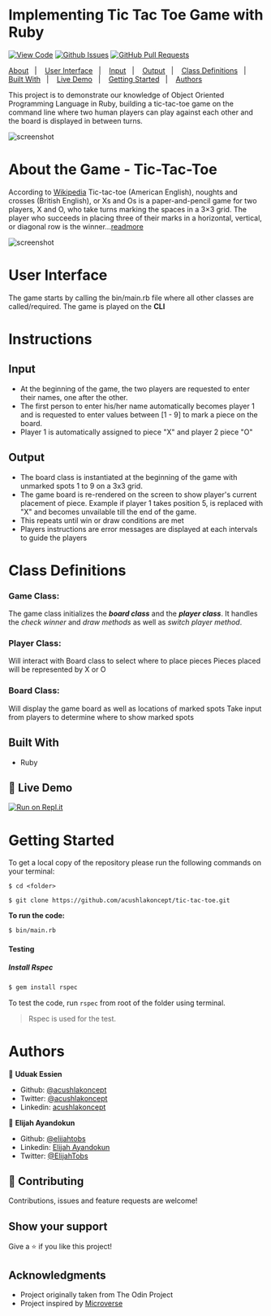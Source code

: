 # Implementing Tic Tac Toe Game with Ruby

[![View Code](https://img.shields.io/badge/View%20-Code-green)](https://github.com/acushlakoncept/tic-tac-toe)
[![Github Issues](https://img.shields.io/badge/GitHub-Issues-orange)](https://github.com/acushlakoncept/tic-tac-toe/issues)
[![GitHub Pull Requests](https://img.shields.io/badge/GitHub-Pull%20Requests-blue)](https://github.com/acushlakoncept/tic-tac-toe/pulls)

<a text-align="center" href="#about">About</a>&nbsp;&nbsp;&nbsp;|&nbsp;&nbsp;&nbsp;
<a href="#method">User Interface</a>&nbsp;&nbsp;&nbsp;|&nbsp;&nbsp;&nbsp;
<a href="#ins">Input</a>&nbsp;&nbsp;&nbsp;|&nbsp;&nbsp;&nbsp;
<a href="#with">Output</a>&nbsp;&nbsp;&nbsp;|&nbsp;&nbsp;&nbsp;
<a href="#ldl">Class Definitions</a>&nbsp;&nbsp;&nbsp;|&nbsp;&nbsp;&nbsp;
<a href="#ldl">Built With</a>&nbsp;&nbsp;&nbsp;|&nbsp;&nbsp;&nbsp;
<a href="#ldl">Live Demo</a>&nbsp;&nbsp;&nbsp;|&nbsp;&nbsp;&nbsp;
<a href="#ldl">Getting Started</a>&nbsp;&nbsp;&nbsp;|&nbsp;&nbsp;&nbsp;
<a href="#author">Authors</a>

This project is to demonstrate our knowledge of Object Oriented Programming Language in Ruby, building a tic-tac-toe game on the command line where two human players can play against each other and the board is displayed in between turns.

![screenshot](./screenshot.jpg)

# About the Game - Tic-Tac-Toe

According to [Wikipedia](https://en.wikipedia.org/wiki/Tic-tac-toe#:~:text=Tic%2Dtac%2Dtoe%20American,diagonal%20row%20is%20the%20winner.) Tic-tac-toe (American English), noughts and crosses (British English), or Xs and Os is a paper-and-pencil game for two players, X and O, who take turns marking the spaces in a 3×3 grid. The player who succeeds in placing three of their marks in a horizontal, vertical, or diagonal row is the winner...[readmore](https://en.wikipedia.org/wiki/Tic-tac-toe#:~:text=Tic%2Dtac%2Dtoe%20American,diagonal%20row%20is%20the%20winner.)

![screenshot](./tic-tac-toe.png)

# User Interface
The game starts by calling the bin/main.rb file where all other classes are called/required. The game is played on the **CLI**

# Instructions

## Input
- At the beginning of the game, the two players are requested to enter their names, one after the other.
- The first person to enter his/her name automatically becomes player 1 and is requested to enter values 
between [1 - 9] to mark a piece on the board.
- Player 1 is automatically assigned to piece "X" and player 2 piece "O"


## Output
- The board class is instantiated at the beginning of the game with unmarked spots 1 to 9 on a 3x3 grid.
- The game board is re-rendered on the screen to show player's current placement of piece. Example if 
  player 1 takes position 5, is replaced with "X" and becomes unvailable till the end of the game.
- This repeats until win or draw conditions are met
- Players instructions are error messages are displayed at each intervals to guide the players


# Class Definitions

### **Game Class**:
The game class initializes the **_board class_** and the **_player class_**. It handles the _check winner_ and _draw methods_ as well as _switch player method_.

### **Player Class**:
Will interact with Board class to select where to place pieces
Pieces placed will be represented by X or O

### **Board Class**:
Will display the game board as well as locations of marked spots
Take input from players to determine where to show marked spots





## Built With

- Ruby

## 🔴 Live Demo <a name = "ldl"></a>


[![Run on Repl.it](https://repl.it/badge/github/acushlakoncept/tic-tac-toe)](https://tic-tac-toe.acushla.repl.run/)


# Getting Started

To get a local copy of the repository please run the following commands on your terminal:

```
$ cd <folder>
```

```
$ git clone https://github.com/acushlakoncept/tic-tac-toe.git
```

**To run the code:** 

~~~bash
$ bin/main.rb
~~~

#### Testing

##### Install Rspec

~~~bash
$ gem install rspec
~~~

To test the code, run `rspec` from root of the folder using terminal.
> Rspec is used for the test.



# Authors

👤 **Uduak Essien**

- Github: [@acushlakoncept](https://github.com/acushlakoncept/)
- Twitter: [@acushlakoncept](https://twitter.com/acushlakoncept)
- Linkedin: [acushlakoncept](https://www.linkedin.com/in/acushlakoncept/)

👤 **Elijah Ayandokun**

- Github: [@elijahtobs](https://github.com/elijahtobs)
- Linkedin: [Elijah Ayandokun](https://www.linkedin.com/in/ayandokunelijah/)
- Twitter: [@ElijahTobs](https://twitter.com/ElijahTobs)

## 🤝 Contributing

Contributions, issues and feature requests are welcome!

## Show your support

Give a ⭐️ if you like this project!

## Acknowledgments

- Project originally taken from The Odin Project
- Project inspired by [Microverse](https://www.microverse.org)

